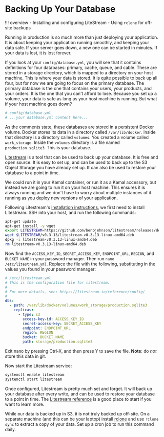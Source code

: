 # Backing Up Your Database

!!! overview
    - Installing and configuring LiteStream
    - Using `rclone` for off-site backups

Running in production is so much more than just deploying your application. It is about keeping your application running smoothly, and keeping your data safe.
If your server goes down, a new one can be started in minutes. If your data is lost, it is lost forever.

If you look at your `config/database.yml`, you will see that it contains definitions for four databases: primary, cache, queue, and cable. These are stored in a storage directory, which is mapped to a directory on your host machine. This is where your data is stored.
It is quite possible to back up all four, but for now we are going to focus on the primary database.
The primary database is the one that contains your users, your products, and your orders. It is the one that you can't afford to lose.
Because you set up a volume, your data is safe as long as your host machine is running. But what if your host machine goes down?

```yaml
# config/database.yml
# ...your database.yml content here...
```

As the comments state, these databases are stored in a persistent Docker volume.
Docker stores its data in a directory called `/var/lib/docker`.
Inside that directory is a directory called `volumes`. You created a volume called `work_storage`. Inside the `volumes` directory is a file named `production.sqlite3`. This is your database.

[Litestream](https://litestream.io/) is a tool that can be used to back up your database. It is free and open source. It is easy to set up, and can be used to back up to the S3 Object Storage you have already set up. It can also be used to restore your database to a point in time.

We could run it in your Kamal container, or run it as a Kamal accessory, but instead we are going to run it on your host machine. This ensures it is always running and we don't have to worry about multiple instances of it running as you deploy new versions of your application.

Following Litestream's [installation instructions](https://litestream.io/install/debian/), we first need to install Litestream. SSH into your host, and run the following commands:

```sh
apt-get update
apt-get install -y wget
export LITESTREAM=https://github.com/benbjohnson/litestream/releases/download
wget $LITESTREAM/v0.3.13/litestream-v0.3.13-linux-amd64.deb
dpkg -i litestream-v0.3.13-linux-amd64.deb
rm litestream-v0.3.13-linux-amd64.deb
```

Now find the `ACCESS_KEY_ID`, `SECRET_ACCESS_KEY`, `ENDPOINT_URL`, `REGION`, and `BUCKET_NAME` in your password manager.
Then run `nano /etc/litestream.yml`. Replace the file with the following, substituting in the values you found in your password manager:

```yaml
# /etc/litestream.yml
# This is the configuration file for litestream.
#
# For more details, see: https://litestream.io/reference/config/
#
dbs:
  - path: /var/lib/docker/volumes/work_storage/production.sqlite3
    replicas:
      - type: s3
        access-key-id: ACCESS_KEY_ID
        secret-access-key: SECRET_ACCESS_KEY
        endpoint: ENDPOINT_URL
        region: REGION
        bucket: BUCKET_NAME
        path: storage/production.sqlite3
```

Exit nano by pressing Ctrl-X, and then press Y to save the file.
**Note:** do *not* store this data in git.

Now start the Litestream service:

```sh
systemctl enable litestream
systemctl start litestream
```

Once configured, Litestream is pretty much set and forget. It will back up your database after every write, and can be used to restore your database to a point in time.
The [Litestream reference](https://litestream.io/reference/) is a good place to start if you want to learn more.

While our data is backed up in S3, it is not truly backed up off-site. On a separate machine (and this can be your laptop) install [rclone](https://rclone.org/) and use `rclone sync` to extract a copy of your data. Set up a cron job to run this command daily.